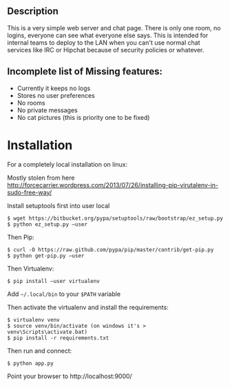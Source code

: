 Description
-----------
This is a very simple web server and chat page. There is only one room, no logins, everyone can see what everyone else says.  This is intended for internal teams to deploy to the LAN when you can't use normal chat services like IRC or Hipchat because of security policies or whatever.

Incomplete list of Missing features:
------------------------------------
* Currently it keeps no logs
* Stores no user preferences
* No rooms
* No private messages
* No cat pictures (this is priority one to be fixed)

Installation
============

For a completely local installation on linux:

Mostly stolen from here http://forcecarrier.wordpress.com/2013/07/26/installing-pip-virutalenv-in-sudo-free-way/

Install setuptools first into user local

    $ wget https://bitbucket.org/pypa/setuptools/raw/bootstrap/ez_setup.py
    $ python ez_setup.py –user

Then Pip:

	$ curl -O https://raw.github.com/pypa/pip/master/contrib/get-pip.py
	$ python get-pip.py –user

Then Virtualenv:

	$ pip install –user virtualenv	

Add `~/.local/bin` to your `$PATH` variable

Then activate the virtualenv and install the requirements:

    $ virtualenv venv
    $ source venv/bin/activate (on windows it's > venv\Scripts\activate.bat)
    $ pip install -r requirements.txt

Then run and connect:

	$ python app.py

Point your browser to http://localhost:9000/
